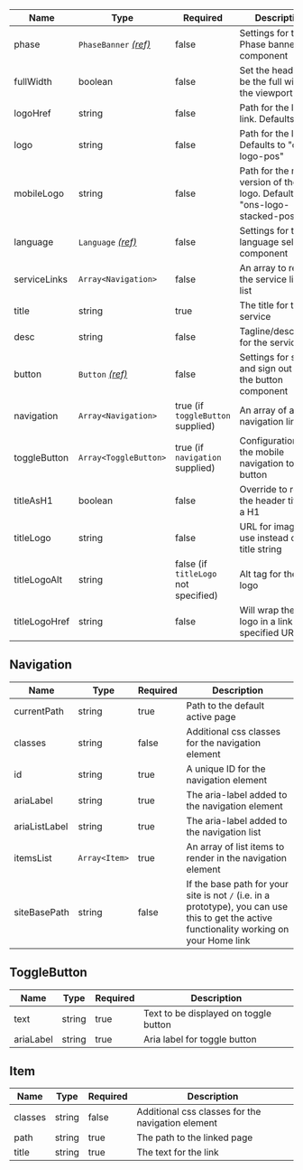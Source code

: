 | Name          | Type                                               | Required                             | Description                                                                 |
| ------------- | -------------------------------------------------- | ------------------------------------ | --------------------------------------------------------------------------- |
| phase         | `PhaseBanner` [_(ref)_](/components/phase-banner)  | false                                | Settings for the Phase banner component                                     |
| fullWidth     | boolean                                            | false                                | Set the header to be the full width of the viewport                         |
| logoHref      | string                                             | false                                | Path for the logo link. Defaults to "/"                                     |
| logo          | string                                             | false                                | Path for the logo. Defaults to "ons-logo-pos"                               |
| mobileLogo    | string                                             | false                                | Path for the mobile version of the logo. Defaults to "ons-logo-stacked-pos" |
| language      | `Language` [_(ref)_](/patterns/language-selection) | false                                | Settings for the language selection component                               |
| serviceLinks  | `Array<Navigation>`                                | false                                | An array to render the service links list                                   |
| title         | string                                             | true                                 | The title for the service                                                   |
| desc          | string                                             | false                                | Tagline/description for the service                                         |
| button        | `Button` [_(ref)_](/components/button)             | false                                | Settings for save and sign out using the button component                   |
| navigation    | `Array<Navigation>`                                | true (if `toggleButton` supplied)    | An array of all navigation links                                            |
| toggleButton  | `Array<ToggleButton>`                              | true (if `navigation` supplied)      | Configuration for the mobile navigation toggle button                       |
| titleAsH1     | boolean                                            | false                                | Override to render the header title as a H1                                 |
| titleLogo     | string                                             | false                                | URL for image to use instead of a title string                              |
| titleLogoAlt  | string                                             | false (if `titleLogo` not specified) | Alt tag for the title logo                                                  |
| titleLogoHref | string                                             | false                                | Will wrap the title logo in a link to the specified URL                     |

## Navigation

| Name          | Type          | Required | Description                                                                                                                                 |
| ------------- | ------------- | -------- | ------------------------------------------------------------------------------------------------------------------------------------------- |
| currentPath   | string        | true     | Path to the default active page                                                                                                             |
| classes       | string        | false    | Additional css classes for the navigation element                                                                                           |
| id            | string        | true     | A unique ID for the navigation element                                                                                                      |
| ariaLabel     | string        | true     | The aria-label added to the navigation element                                                                                              |
| ariaListLabel | string        | true     | The aria-label added to the navigation list                                                                                                 |
| itemsList     | `Array<Item>` | true     | An array of list items to render in the navigation element                                                                                  |
| siteBasePath  | string        | false    | If the base path for your site is not `/` (i.e. in a prototype), you can use this to get the active functionality working on your Home link |

## ToggleButton

| Name      | Type   | Required | Description                           |
| --------- | ------ | -------- | ------------------------------------- |
| text      | string | true     | Text to be displayed on toggle button |
| ariaLabel | string | true     | Aria label for toggle button          |

## Item

| Name    | Type   | Required | Description                                       |
| ------- | ------ | -------- | ------------------------------------------------- |
| classes | string | false    | Additional css classes for the navigation element |
| path    | string | true     | The path to the linked page                       |
| title   | string | true     | The text for the link                             |
